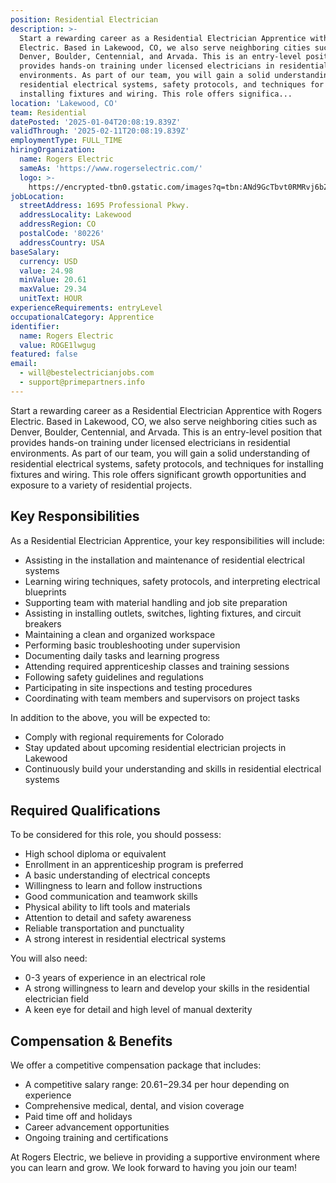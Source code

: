 ```yaml
---
position: Residential Electrician
description: >-
  Start a rewarding career as a Residential Electrician Apprentice with Rogers
  Electric. Based in Lakewood, CO, we also serve neighboring cities such as
  Denver, Boulder, Centennial, and Arvada. This is an entry-level position that
  provides hands-on training under licensed electricians in residential
  environments. As part of our team, you will gain a solid understanding of
  residential electrical systems, safety protocols, and techniques for
  installing fixtures and wiring. This role offers significa...
location: 'Lakewood, CO'
team: Residential
datePosted: '2025-01-04T20:08:19.839Z'
validThrough: '2025-02-11T20:08:19.839Z'
employmentType: FULL_TIME
hiringOrganization:
  name: Rogers Electric
  sameAs: 'https://www.rogerselectric.com/'
  logo: >-
    https://encrypted-tbn0.gstatic.com/images?q=tbn:ANd9GcTbvt0RMRvj6bZdL81Q6HJeRVl_qflQIGgp9w&s
jobLocation:
  streetAddress: 1695 Professional Pkwy.
  addressLocality: Lakewood
  addressRegion: CO
  postalCode: '80226'
  addressCountry: USA
baseSalary:
  currency: USD
  value: 24.98
  minValue: 20.61
  maxValue: 29.34
  unitText: HOUR
experienceRequirements: entryLevel
occupationalCategory: Apprentice
identifier:
  name: Rogers Electric
  value: ROGE1lwgug
featured: false
email:
  - will@bestelectricianjobs.com
  - support@primepartners.info
---
```




Start a rewarding career as a Residential Electrician Apprentice with Rogers Electric. Based in Lakewood, CO, we also serve neighboring cities such as Denver, Boulder, Centennial, and Arvada. This is an entry-level position that provides hands-on training under licensed electricians in residential environments. As part of our team, you will gain a solid understanding of residential electrical systems, safety protocols, and techniques for installing fixtures and wiring. This role offers significant growth opportunities and exposure to a variety of residential projects. 

## Key Responsibilities
As a Residential Electrician Apprentice, your key responsibilities will include:

- Assisting in the installation and maintenance of residential electrical systems
- Learning wiring techniques, safety protocols, and interpreting electrical blueprints
- Supporting team with material handling and job site preparation
- Assisting in installing outlets, switches, lighting fixtures, and circuit breakers
- Maintaining a clean and organized workspace
- Performing basic troubleshooting under supervision
- Documenting daily tasks and learning progress
- Attending required apprenticeship classes and training sessions
- Following safety guidelines and regulations
- Participating in site inspections and testing procedures
- Coordinating with team members and supervisors on project tasks

In addition to the above, you will be expected to:

- Comply with regional requirements for Colorado
- Stay updated about upcoming residential electrician projects in Lakewood
- Continuously build your understanding and skills in residential electrical systems

## Required Qualifications
To be considered for this role, you should possess:

- High school diploma or equivalent
- Enrollment in an apprenticeship program is preferred
- A basic understanding of electrical concepts
- Willingness to learn and follow instructions
- Good communication and teamwork skills
- Physical ability to lift tools and materials
- Attention to detail and safety awareness
- Reliable transportation and punctuality
- A strong interest in residential electrical systems

You will also need:

- 0-3 years of experience in an electrical role
- A strong willingness to learn and develop your skills in the residential electrician field
- A keen eye for detail and high level of manual dexterity

## Compensation & Benefits
We offer a competitive compensation package that includes:

- A competitive salary range: $20.61-$29.34 per hour depending on experience
- Comprehensive medical, dental, and vision coverage
- Paid time off and holidays
- Career advancement opportunities
- Ongoing training and certifications

At Rogers Electric, we believe in providing a supportive environment where you can learn and grow. We look forward to having you join our team!
